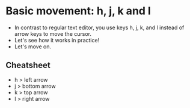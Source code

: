 # Basic movement: h, j, k and l
- In contrast to regular text editor, you use keys h, j, k, and l instead of arrow keys to move the cursor.
- Let's see how it works in practice!
- Let's move on.


## Cheatsheet
- h > left arrow
- j > bottom arrow
- k > top arrow
- l > right arrow
